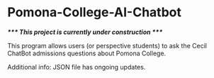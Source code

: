 # Pomona-College-AI-Chatbot

___*** _This project is currently under construction_ ***___

This program allows users (or perspective students) to ask the Cecil ChatBot admissions questions about Pomona College.

Additional info: JSON file has ongoing updates.
